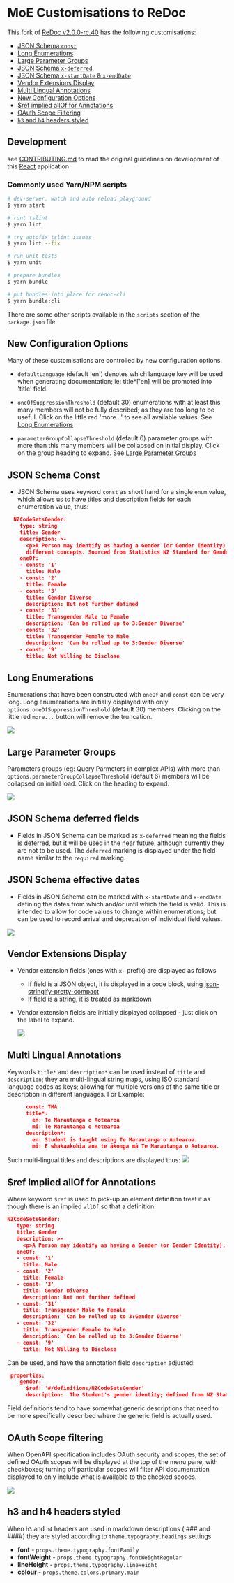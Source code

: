 # MoE Customisations to ReDoc

This fork of [ReDoc v2.0.0-rc.40](https://github.com/Redocly/redoc/tree/v2.0.0-rc.40) has the following customisations:

- [JSON Schema `const`](#json-schema-const)
- [Long Enumerations](#long-enumerations)
- [Large Parameter Groups](#large-parameter-groups)
- [JSON Schema `x-deferred`](#json-schema-deferred-fields)
- [JSON Schema `x-startDate` & `x-endDate`](#json-schema-effective-dates)
- [Vendor Extensions Display](#vendor-extensions-display)
- [Multi Lingual Annotations](#multi-lingual-annotations)
- [New Configuration Options](#new-configuration-options)
- [$ref implied allOf for Annotations](#ref-implied-allOf-for-annotations)
- [OAuth Scope Filtering](#oauth-scope-filtering)
- [`h3` and `h4` headers styled](#h3-and-h4-headers-styled)

## Development
see [CONTRIBUTING.md](CONTRIBUTING.md) to read the original guidelines on development of this [React](https://en.wikipedia.org/wiki/React_(web_framework)) application

### Commonly used Yarn/NPM scripts

``` bash
# dev-server, watch and auto reload playground
$ yarn start

# runt tslint
$ yarn lint

# try autofix tslint issues
$ yarn lint --fix

# run unit tests
$ yarn unit

# prepare bundles
$ yarn bundle

# put bundles into place for redoc-cli
$ yarn bundle:cli
```

There are some other scripts available in the `scripts` section of the `package.json` file.

## New Configuration Options

Many of these customisations are controlled by new configuration options.
- `defaultLanguage`  (default 'en') denotes which language key will be used when generating documentation; ie: title*['en] will be promoted into 'title' field.

- `oneOfSuppressionThreshold` (default 30)  enumerations with at least this many members will not be fully described; as they are too long to be useful.  Click on the little red 'more...' to see all available values.  See [Long Enumerations](#long-enumerations)

- `parameterGroupCollapseThreshold` (default 6) parameter groups with more than this many members
will be collapsed on initial display.  Click on the group heading to expand.  See [Large Parameter Groups](#large-parameter-groups)


## JSON Schema Const
- JSON Schema uses keyword `const` as short hand for a single `enum` value, which allows us to have titles and description fields for each enumeration value, thus:
``` JSON
  NZCodeSetsGender:
    type: string
    title: Gender
    description: >-
      <p>A Person may identify as having a Gender (or Gender Identity). Biological sex and sexual orientation are related but
      different concepts. Sourced from Statistics NZ Standard for Gender Identity</p>
    oneOf:
    - const: '1'
      title: Male
    - const: '2'
      title: Female
    - const: '3'
      title: Gender Diverse
      description: But not further defined
    - const: '31'
      title: Transgender Male to Female
      description: 'Can be rolled up to 3:Gender Diverse'
    - const: '32'
      title: Transgender Female to Male
      description: 'Can be rolled up to 3:Gender Diverse'
    - const: '9'
      title: Not Willing to Disclose
```

## Long Enumerations
Enumerations that have been constructed with `oneOf` and `const` can be very long.  Long enumerations are initially displayed with only `options.oneOfSuppressionThreshold` (default 30) members. Clicking on the little red `more...` button will remove the truncation.

 ![](../docs/images/truncated-enumerations-demo.gif)

## Large Parameter Groups
Parameters groups (eg: Query Parmeters in complex APIs) with more than `options.parameterGroupCollapseThreshold` (default 6) members will be collapsed on initial load.
Click on the heading to expand.

 ![](../docs/images/collapsed-parameters-demo.gif)

## JSON Schema deferred fields
- Fields in JSON Schema can be marked as `x-deferred` meaning the fields is deferred, but it will be used in the near future, although currently
  they are not to be used.  The `deferred` marking is displayed under the field name similar to the `required` marking.

## JSON Schema effective dates
- Fields in JSON Schema can be marked with `x-startDate` and `x-endDate` defining the dates from
which and/or until which the field is valid.  This is intended to allow for code values to change
within enumerations; but can be used to record arrival and deprecation of individual field values. 

 ![](../docs/images/effective-dates-demo.gif)
 
## Vendor Extensions Display
- Vendor extension fields (ones with `x-` prefix) are displayed as follows
  - If field is a JSON object, it is displayed in a code block, using [json-stringify-pretty-compact](https://www.npmjs.com/package/json-stringify-pretty-compact)
  - If field is a string, it is treated as markdown

- Vendor extension fields are initially displayed collapsed - just click on the label to expand.

  ![](../docs/images/collapsed-extensions-demo.gif)



## Multi Lingual Annotations
Keywords `title*` and `description*` can be used instead of `title` and `description`;  they are multi-lingual string maps, using 
ISO standard language codes as keys; allowing for multiple versions of the same title or description in different languages.  For Example:

``` JSON
      const: TMA
      title*:
        en: Te Marautanga o Aotearoa
        mi: Te Marautanga o Aotearoa
      description*:
        en: Student is taught using Te Marautanga o Aotearoa.
        mi: E whakaakohia ana te ākonga mā Te Marautanga o Aotearoa.
```
Such multi-lingual titles and descriptions are displayed thus:
 ![](../docs/images/multi-lingual-annotations.gif)


 ## $ref Implied allOf for Annotations
 Where keyword `$ref` is used to pick-up an element definition treat it as though there is an implied `allOf` so that a definition:

 ``` JSON
 NZCodeSetsGender:
    type: string
    title: Gender
    description: >-
      <p>A Person may identify as having a Gender (or Gender Identity). Biological sex and sexual orientation are related but different concepts. Sourced from Statistics NZ Standard for Gender Identity</p>
    oneOf:
    - const: '1'
      title: Male
    - const: '2'
      title: Female
    - const: '3'
      title: Gender Diverse
      description: But not further defined
    - const: '31'
      title: Transgender Male to Female
      description: 'Can be rolled up to 3:Gender Diverse'
    - const: '32'
      title: Transgender Female to Male
      description: 'Can be rolled up to 3:Gender Diverse'
    - const: '9'
      title: Not Willing to Disclose
 ```

 Can be used, and have the annotation field `description` adjusted:

``` JSON
 properties:
    gender:
      $ref: '#/definitions/NZCodeSetsGender'
      description:  The Student's gender identity; defined from NZ Statistics standard for Gender Identity.
```

Field definitions tend to have somewhat generic descriptions that need to be more specifically
described where the generic field is actually used.

## OAuth Scope filtering
When OpenAPI specification includes OAuth security and scopes, the set of defined OAuth scopes will be displayed
at the top of the menu pane, with checkboxes;  turning off particular scopes will filter API documentation displayed
to only include what is available to the checked scopes.

![](../docs/images/oauth-scopes-demo.gif)

## h3 and h4 headers styled
When `h3` and `h4` headers are used in markdown descriptions ( ### and ####) they are styled according to `theme.typography.headings` settings
-  **font** - `props.theme.typography.fontFamily`
-  **fontWeight** - `props.theme.typography.fontWeightRegular`
-  **lineHeight** - `props.theme.typography.lineHeight`
-  **colour** - `props.theme.colors.primary.main`